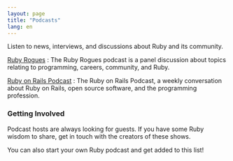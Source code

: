 ```yaml
---
layout: page
title: "Podcasts"
lang: en
---
```


Listen to news, interviews, and discussions about Ruby and its community.

[Ruby Rogues][rogues]
: The Ruby Rogues podcast is a panel discussion about topics relating to
  programming, careers, community, and Ruby.

[Ruby on Rails Podcast][rorpodcast]
: The Ruby on Rails Podcast, a weekly conversation about Ruby on Rails,
  open source software, and the programming profession.

### Getting Involved

Podcast hosts are always looking for guests. If you have some Ruby
wisdom to share, get in touch with the creators of these shows.

You can also start your own Ruby podcast and get added to this list!

[rorpodcast]: http://5by5.tv/rubyonrails
[rogues]: https://devchat.tv/ruby-rogues
